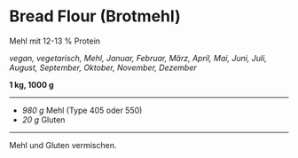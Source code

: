 # Bread Flour (Brotmehl)

Mehl mit 12-13 % Protein

*vegan, vegetarisch, Mehl, Januar, Februar, März, April, Mai, Juni, Juli, August, September, Oktober, November, Dezember*

**1 kg, 1000 g**

---

- *980 g* Mehl (Type 405 oder 550)
- *20 g* Gluten

---

Mehl und Gluten vermischen.
